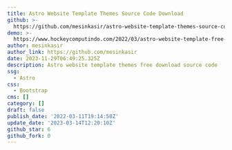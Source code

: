 ```yaml
---
title: Astro Website Template Themes Source Code Download
github: >-
  https://github.com/mesinkasir/astro-website-template-themes-source-code-download
demo: >-
  https://www.hockeycomputindo.com/2022/03/astro-website-template-free-download.html
author: mesinkasir
author_link: https://github.com/mesinkasir
date: 2023-11-29T06:49:25.325Z
description: Astro website template themes free download source code
ssg:
  - Astro
css:
  - Bootstrap
cms: []
category: []
draft: false
publish_date: '2022-03-11T19:14:50Z'
update_date: '2023-03-14T12:20:10Z'
github_star: 6
github_fork: 0
---
```

